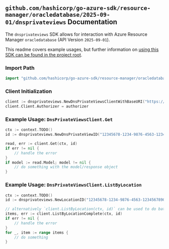 
## `github.com/hashicorp/go-azure-sdk/resource-manager/oracledatabase/2025-09-01/dnsprivateviews` Documentation

The `dnsprivateviews` SDK allows for interaction with Azure Resource Manager `oracledatabase` (API Version `2025-09-01`).

This readme covers example usages, but further information on [using this SDK can be found in the project root](https://github.com/hashicorp/go-azure-sdk/tree/main/docs).

### Import Path

```go
import "github.com/hashicorp/go-azure-sdk/resource-manager/oracledatabase/2025-09-01/dnsprivateviews"
```


### Client Initialization

```go
client := dnsprivateviews.NewDnsPrivateViewsClientWithBaseURI("https://management.azure.com")
client.Client.Authorizer = authorizer
```


### Example Usage: `DnsPrivateViewsClient.Get`

```go
ctx := context.TODO()
id := dnsprivateviews.NewDnsPrivateViewID("12345678-1234-9876-4563-123456789012", "locationName", "dnsPrivateViewName")

read, err := client.Get(ctx, id)
if err != nil {
	// handle the error
}
if model := read.Model; model != nil {
	// do something with the model/response object
}
```


### Example Usage: `DnsPrivateViewsClient.ListByLocation`

```go
ctx := context.TODO()
id := dnsprivateviews.NewLocationID("12345678-1234-9876-4563-123456789012", "locationName")

// alternatively `client.ListByLocation(ctx, id)` can be used to do batched pagination
items, err := client.ListByLocationComplete(ctx, id)
if err != nil {
	// handle the error
}
for _, item := range items {
	// do something
}
```
